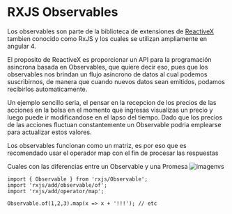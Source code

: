 # RXJS Observables

Los observables son parte de la biblioteca de extensiones de [ReactiveX](http://reactivex.io/) tambien conocido como
RxJS y los cuales se utilizan ampliamente en angular 4.

El proposito de ReactiveX es proporcionar un API para la programación asincrona
basada en Observables, que quiere decir eso, pues que los observables nos brindan un
flujo asincrono de datos al cual podemos suscribirnos, de manera que cuando nuevos datos sean
emitidos, podamos recibirlos automaticamente.

Un ejemplo sencillo seria, el pensar en la recepcion de los precios de las acciones en la bolsa
en el momento que ingresas visualizas un precio y luego puede ir modificandose en el lapso del tiempo.
Dado que los precios de las acciones fluctuan constantemente un Observable podria emplearse para
actualizar estos valores.

Los observables funcionan como un matriz, es por eso que es recomendado usar el operador map
con el fin de procesar las respuestas

Cuales con las diferencias entre un Observable y una Promesa
![imagenvs](,,/img/observables.jpg)

```
import { Observable } from 'rxjs/Observable';
import 'rxjs/add/observable/of';
import 'rxjs/add/operator/map';

Observable.of(1,2,3).map(x => x + '!!!'); // etc
```

